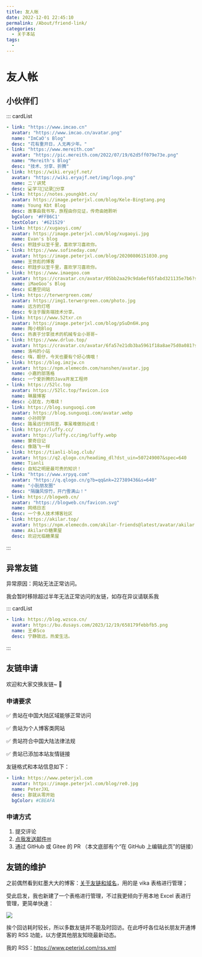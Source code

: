 ```yaml
---
title: 友人帐
date: 2022-12-01 22:45:10
permalink: /About/friend-link/
categories:
  - 关于本站
tags:
  - 
---
```



# 友人帐

## 小伙伴们

::: cardList
```yaml
- link: "https://www.imcao.cn"
  avatar: "https://www.imcao.cn/avatar.png"
  name: "ImCaO's Blog"
  desc: "花有重开日，人无再少年。"  
- link: "https://www.mereith.com"
  avatar: "https://pic.mereith.com/2022/07/19/62d5ff079e73e.png"
  name: "Mereith's Blog"
  desc: "技术、分享、折腾" 
- link: https://wiki.eryajf.net/  
  avatar: "https://wiki.eryajf.net/img/logo.png"
  name: 二丫讲梵 
  desc: 💻学习📝记录🔗分享 
- link: https://notes.youngkbt.cn/	
  avatar: https://image.peterjxl.com/blog/Kele-Bingtang.png
  name: Young Kbt Blog	
  desc: 故事由我书写，旅程由你见证，传奇由她聆听	
  bgColor: '#FFB6C1'	
  textColor: '#621529'	
- link: https://xugaoyi.com/  
  avatar: https://image.peterjxl.com/blog/xugaoyi.jpg
  name: Evan's blog 
  desc: 积跬步以至千里，喜欢学习喜欢你。 
- link: https://www.sofineday.com/  
  avatar: https://image.peterjxl.com/blog/20200806151030.png
  name: 王世彪的博客 
  desc: 积跬步以至千里，喜欢学习喜欢你。 
- link: https://www.imaegoo.com
  avatar: https://cravatar.cn/avatar/05bb2aa29c9da6ef65fabd321135e7b6?s=200
  name: iMaeGoo’s Blog
  desc: 虹墨空间站
- link: https://terwergreen.com/ 
  avatar: https://img1.terwergreen.com/photo.jpg 
  name: 远方的灯塔
  desc: 专注于服务端技术分享。
- link: https://www.52txr.cn
  avatar: https://image.peterjxl.com/blog/pSuDn6H.png
  name: 陶小桃Blog
  desc: 热衷于分享技术的机械专业小哥哥~
- link: https://www.drluo.top/
  avatar: https://cravatar.cn/avatar/6fa57e21db3ba5961f18a8ae75d0a081?s=200&r=g&d=retro
  name: 洛屿的小站
  desc: 嗨，靓仔，今天也要有个好心情哦！
- link: https://blog.imzjw.cn
  avatar: https://npm.elemecdn.com/nanshen/avatar.jpg
  name: 小嘉的部落格
  desc: 一个爱折腾的Java开发工程师
- link: https://52lc.top
  avatar: https://52lc.top/favicon.ico
  name: 琳晨博客
  desc: 心犹在，力难续！
- link: https://blog.sunguoqi.com
  avatar: https://blog.sunguoqi.com/avatar.webp
  name: 小孙同学
  desc: 路虽远行则将至，事虽难做则必成！
- link: https://luffy.cc/
  avatar: https://luffy.cc/img/luffy.webp
  name: 蒙奇日记
  desc: 像路飞一样 
- link: https://tianli-blog.club/
  avatar: https://q2.qlogo.cn/headimg_dl?dst_uin=507249007&spec=640
  name: Tianli
  desc: 自知之明是最可贵的知识！
- link: "https://www.xrpyq.com"
  avatar: "https://q.qlogo.cn/g?b=qq&nk=227389436&s=640"
  name: "小朊朋友圈"
  desc: "隔牖风惊竹，开门雪满山！" 
- link: https://blogweb.cn/  
  avatar: "https://blogweb.cn/favicon.svg"
  name: 网络日志 
  desc: 一个多人技术博客社区 
- link: https://akilar.top/
  avatar: https://npm.elemecdn.com/akilar-friends@latest/avatar/akilar.top.jpg
  name: Akilarの糖果屋
  desc: 欢迎光临糖果屋
```
:::


## 异常友链

异常原因：网站无法正常访问。

我会暂时移除超过半年无法正常访问的友链，如存在异议请联系我

::: cardList
```yaml
- link: https://blog.wzsco.cn/
  avatar: https://bu.dusays.com/2023/12/19/658179febbfb5.png
  name: 王卓Sco
  desc: 宁静致远，热爱生活。  
```
:::



## 友链申请

欢迎和大家交换友链~ 🎉 

### 申请要求

✅ 贵站在中国大陆区域能够正常访问

✅ 贵站为个人博客类网站

✅ 贵站符合中国大陆法律法规

✅ 贵站已添加本站友情链接


友链格式和本站信息如下：

```YAML
- link: https://www.peterjxl.com
  avatar: https://image.peterjxl.com/blog/re0.jpg
  name: PeterJXL
  desc: 那就从零开始
  bgColor: #CBEAFA
```


### 申请方式

1. 提交评论
2. [点我发送邮件✉](mailto:peterjxl@qq.com)
3. 通过 GitHub 或 Gitee 的 PR （本文底部有个“在 GitHub 上编辑此页”的链接）


## 友链的维护

之前偶然看到虹墨大大的博客：[关于友链和域名](https://www.imaegoo.com/2023/october-daily/)，用的是 vika 表格进行管理；

受此启发，我也新建了一个表格进行管理，不过我更倾向于用本地 Excel 表进行管理，更简单快速：

![](https://image.peterjxl.com/blog/20240528194926.png)


挨个回访耗时较长，所以多数友链并不能及时回访。在此呼吁各位站长朋友开通博客的 RSS 功能，以方便其他朋友知晓最新动态。

我的 RSS：https://www.peterjxl.com/rss.xml
